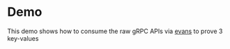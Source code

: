 # Demo

This demo shows how to consume the raw gRPC APIs via [evans](https://github.com/ktr0731/evans) to prove 3 key-values

<script id="asciicast-346588" data-autoplay="true" src="https://asciinema.org/a/346588.js" async></script>
